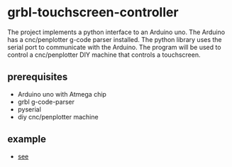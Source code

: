 # grbl-touchscreen-controller

The project implements a python interface to an Arduino uno. The Arduino has a cnc/penplotter g-code parser installed. The python library uses the serial port to communicate with the Arduino. The program will be used to control a cnc/penplotter  DIY machine that controls a touchscreen.

## prerequisites

- Arduino uno with Atmega chip
- grbl g-code-parser
- pyserial
- diy cnc/penplotter machine

## example

- [see](/example.py)

